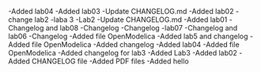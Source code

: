 -Added lab04
-Added lab03
-Update CHANGELOG.md
-Added lab02
-change lab2
-laba 3
-Lab2
-Update CHANGELOG.md
-Added lab01
-Changelog and lab08
-Changelog
-Changelog
-lab07
-Changelog and lab06
-Changelog
-Added file OpenModelica
-Added lab5 and changelog
-Added file OpenModelica
-Added changelog
-Added lab04
-Added file OpenModelica
-Added changelog for lab3
-Added Lab3
-Added lab02
-Added CHANGELOG file
-Added PDF files
-Added hello
